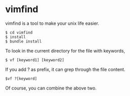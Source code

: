 # vimfind

vimfind is a tool to make your unix life easier.

```
$ cd vimfind
$ install
$ bundle install
```

To look in the current directory for the file with keywords,

```
$ vf [keyword1] [keyword2]
```

If you add ? as prefix, it can grep through the file content.
```
$vf ?[keyword]
```

Of course, you can combine the above two.



